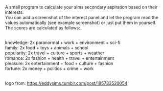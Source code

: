 A small program to calculate your sims secondary aspiration based on their interests. <br>
You can add a screenshot of the interest panel and let the program read the values automatically (see example screenshot) or just put them in yourself. <br>
The scores are calculated as follows: <br> <br>

knowledge: 2x paranormal + work + environment + sci-fi <br>
family: 2x food + toys + animals + school <br>
popularity: 2x travel + culture + sports + weather <br>
romance: 2x fashion + health + travel + entertainment <br>
pleasure: 2x entertainment + food + culture + fashion <br>
fortune: 2x money + politics + crime + work <br> <br>

logo from: https://eddysims.tumblr.com/post/185733520054